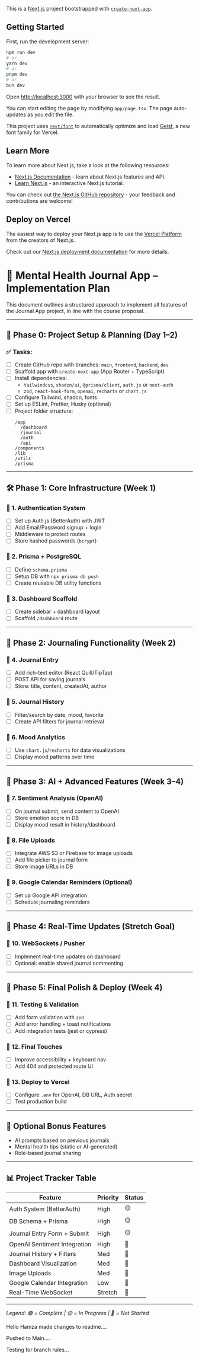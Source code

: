 This is a [Next.js](https://nextjs.org) project bootstrapped with [`create-next-app`](https://nextjs.org/docs/app/api-reference/cli/create-next-app).

## Getting Started

First, run the development server:

```bash
npm run dev
# or
yarn dev
# or
pnpm dev
# or
bun dev
```

Open [http://localhost:3000](http://localhost:3000) with your browser to see the result.

You can start editing the page by modifying `app/page.tsx`. The page auto-updates as you edit the file.

This project uses [`next/font`](https://nextjs.org/docs/app/building-your-application/optimizing/fonts) to automatically optimize and load [Geist](https://vercel.com/font), a new font family for Vercel.

## Learn More

To learn more about Next.js, take a look at the following resources:

- [Next.js Documentation](https://nextjs.org/docs) - learn about Next.js features and API.
- [Learn Next.js](https://nextjs.org/learn) - an interactive Next.js tutorial.

You can check out [the Next.js GitHub repository](https://github.com/vercel/next.js) - your feedback and contributions are welcome!

## Deploy on Vercel

The easiest way to deploy your Next.js app is to use the [Vercel Platform](https://vercel.com/new?utm_medium=default-template&filter=next.js&utm_source=create-next-app&utm_campaign=create-next-app-readme) from the creators of Next.js.

Check out our [Next.js deployment documentation](https://nextjs.org/docs/app/building-your-application/deploying) for more details.



# 📘 Mental Health Journal App – Implementation Plan

This document outlines a structured approach to implement all features of the Journal App project, in line with the course proposal.

---

## 📐 Phase 0: Project Setup & Planning (Day 1–2)

### ✅ Tasks:
- [ ] Create GitHub repo with branches: `main`, `frontend`, `backend`, `dev`
- [ ] Scaffold app with `create-next-app` (App Router + TypeScript)
- [ ] Install dependencies:
  - `tailwindcss`, `shadcn/ui`, `@prisma/client`, `auth.js` or `next-auth`
  - `zod`, `react-hook-form`, `openai`, `recharts` or `chart.js`
- [ ] Configure Tailwind, shadcn, fonts
- [ ] Set up ESLint, Prettier, Husky (optional)
- [ ] Project folder structure:
  ```
  /app
    /dashboard
    /journal
    /auth
    /api
  /components
  /lib
  /utils
  /prisma
  ```

----------------------------------------------------

## 🛠️ Phase 1: Core Infrastructure (Week 1)

### 🧩 1. Authentication System
- [ ] Set up Auth.js (BetterAuth) with JWT
- [ ] Add Email/Password signup + login
- [ ] Middleware to protect routes
- [ ] Store hashed passwords (`bcrypt`)

### 🧩 2. Prisma + PostgreSQL
- [ ] Define `schema.prisma`
- [ ] Setup DB with `npx prisma db push`
- [ ] Create reusable DB utility functions

### 🧩 3. Dashboard Scaffold
- [ ] Create sidebar + dashboard layout
- [ ] Scaffold `/dashboard` route

---

## 📘 Phase 2: Journaling Functionality (Week 2)

### 🧩 4. Journal Entry
- [ ] Add rich-text editor (React Quill/TipTap)
- [ ] POST API for saving journals
- [ ] Store: title, content, createdAt, author

### 🧩 5. Journal History
- [ ] Filter/search by date, mood, favorite
- [ ] Create API filters for journal retrieval

### 🧩 6. Mood Analytics
- [ ] Use `chart.js`/`recharts` for data visualizations
- [ ] Display mood patterns over time

---

## 🤖 Phase 3: AI + Advanced Features (Week 3–4)

### 🧩 7. Sentiment Analysis (OpenAI)
- [ ] On journal submit, send content to OpenAI
- [ ] Store emotion score in DB
- [ ] Display mood result in history/dashboard

### 🧩 8. File Uploads
- [ ] Integrate AWS S3 or Firebase for image uploads
- [ ] Add file picker to journal form
- [ ] Store image URLs in DB

### 🧩 9. Google Calendar Reminders (Optional)
- [ ] Set up Google API integration
- [ ] Schedule journaling reminders

---

## 🔄 Phase 4: Real-Time Updates (Stretch Goal)

### 🧩 10. WebSockets / Pusher
- [ ] Implement real-time updates on dashboard
- [ ] Optional: enable shared journal commenting

---

## 🔐 Phase 5: Final Polish & Deploy (Week 4)

### 🧩 11. Testing & Validation
- [ ] Add form validation with `zod`
- [ ] Add error handling + toast notifications
- [ ] Add integration tests (jest or cypress)

### 🧩 12. Final Touches
- [ ] Improve accessibility + keyboard nav
- [ ] Add 404 and protected route UI

### 🧩 13. Deploy to Vercel
- [ ] Configure `.env` for OpenAI, DB URL, Auth secret
- [ ] Test production build

---

## 🧩 Optional Bonus Features
- AI prompts based on previous journals
- Mental health tips (static or AI-generated)
- Role-based journal sharing

---          

## 📊 Project Tracker Table

| Feature                         | Priority | Status   |
|---------------------------------|----------|----------|
| Auth System (BetterAuth)        | High     | 🟡       |
| DB Schema + Prisma              | High     | 🟡       |
| Journal Entry Form + Submit     | High     | 🟡       |
| OpenAI Sentiment Integration    | High     | 🔴       |
| Journal History + Filters       | Med      | 🔴       |
| Dashboard Visualization         | Med      | 🔴       |
| Image Uploads                   | Med      | 🔴       |
| Google Calendar Integration     | Low      | 🔴       |
| Real-Time WebSocket             | Stretch  | 🔴       |

---

*Legend: 🟢 = Complete | 🟡 = In Progress | 🔴 = Not Started*

Hello Hamza made changes to readme....

Pushed to Main....

Testing for branch rules...